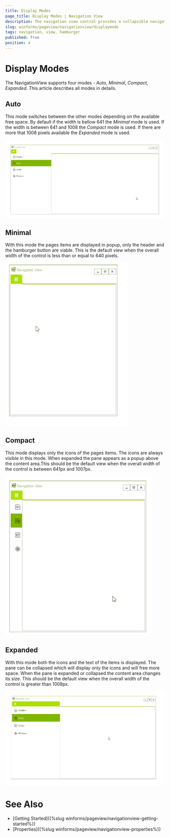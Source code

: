 ```yaml
---
title: Display Modes
page_title: Display Modes | Navigation View
description: The navigation view control provides a collapsible navigation pane that helps implement the hamburger menu pattern and automatically adapts the pane's display mode to different control sizes.
slug: winforms/pageview/navigationview/displaymode
tags: navigation, view, hamburger
published: True
position: 4
---
```


# Display Modes

The NavigationView supports four modes - *Auto*, *Minimal*, *Compact*, *Expanded*. This article describes all modes in details.

## Auto 

This mode switches between the other modes depending on the available free space. By default if the width is bellow 641 the *Minimal* mode is used. If the width is between  641 and 1008 the *Compact* mode is used. If there are more that 1008 pixels available the *Expanded* mode is used. 

![](images/pageview-navigation-view-display-modes001.gif)

## Minimal

With this mode the pages items are displayed in popup, only the header and the hamburger button are viable. This is the default view when the overall width of the control is less than or equal to 640 pixels.  

![](images/pageview-navigation-view-display-modes002.gif)

## Compact

This mode displays only the icons of the pages items. The icons are always visible in this mode. When expanded the pane appears as a popup above the content area.This should be the default view when the overall width of the control is between 641px and 1007px.

![](images/pageview-navigation-view-display-modes003.gif)

## Expanded

With this mode both the icons and the text of the items is displayed. The pane can be collapsed which will display only the icons and will free more space. When the pane is expanded or collapsed the content area changes its size. This should be the default view when the overall width of the control is greater than 1008px.

![](images/pageview-navigation-view-display-modes004.gif)


# See Also
* [Getting Started]({%slug winforms/pageview/navigationview-getting-started%})
* [Properties]({%slug winforms/pageview/navigationview-properties%})